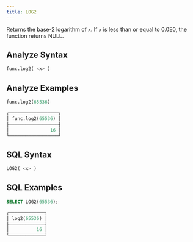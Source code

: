 ```yaml
---
title: LOG2
---
```


Returns the base-2 logarithm of `x`. If `x` is less than or equal to 0.0E0, the function returns NULL.

## Analyze Syntax

```python
func.log2( <x> )
```

## Analyze Examples

```python
func.log2(65536)

┌──────────────────┐
│ func.log2(65536) │
├──────────────────┤
│               16 │
└──────────────────┘
```

## SQL Syntax

```sql
LOG2( <x> )
```

## SQL Examples

```sql
SELECT LOG2(65536);

┌─────────────┐
│ log2(65536) │
├─────────────┤
│          16 │
└─────────────┘
```